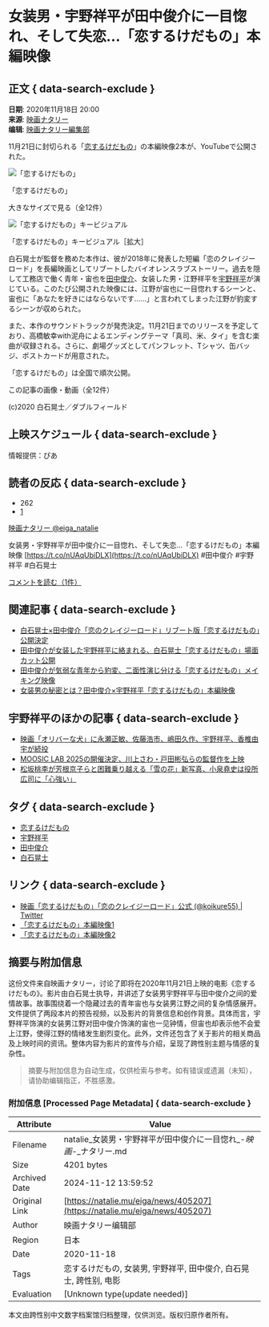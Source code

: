 # 女装男・宇野祥平が田中俊介に一目惚れ、そして失恋…「恋するけだもの」本編映像

## 正文 { data-search-exclude }


**日期**: 2020年11月18日 20:00  
**来源**: [映画ナタリー](https://natalie.mu/eiga/news/405207)  
**编辑**: [映画ナタリー編集部](https://natalie.mu/eiga/author/74)

11月21日に封切られる「[恋するけだもの](https://natalie.mu/eiga/film/184454)」の本編映像2本が、YouTubeで公開された。

![「恋するけだもの」](https://ogre.natalie.mu/media/news/eiga/2020/1009/koisurukedamono_202010_2.jpg?impolicy=hq&imwidth=730&imdensity=1)

「恋するけだもの」

大きなサイズで見る（全12件）

![「恋するけだもの」キービジュアル](https://ogre.natalie.mu/media/news/eiga/2020/1009/koisurukedamono_202010_5.jpg?imwidth=468&imdensity=1)

「恋するけだもの」キービジュアル［拡大］

白石晃士が監督を務めた本作は、彼が2018年に発表した短編「恋のクレイジーロード」を長編映画としてリブートしたバイオレンスラブストーリー。過去を隠して工務店で働く青年・宙也を[田中俊介](https://natalie.mu/eiga/artist/73328)、女装した男・江野祥平を[宇野祥平](https://natalie.mu/eiga/artist/28098)が演じている。このたび公開された映像には、江野が宙也に一目惚れするシーンと、宙也に「あなたを好きにはならないです……」と言われてしまった江野が豹変するシーンが収められた。

また、本作のサウンドトラックが発売決定。11月21日までのリリースを予定しており、高橋敏幸with泥舟によるエンディングテーマ「真司、米、タイ」を含む楽曲が収録される。さらに、劇場グッズとしてパンフレット、Tシャツ、缶バッジ、ポストカードが用意された。

「恋するけだもの」は全国で順次公開。

この記事の画像・動画（全12件）

(c)2020 白石晃士／ダブルフィールド

## 上映スケジュール { data-search-exclude }

情報提供：ぴあ

## 読者の反応 { data-search-exclude }

-   262
-   [1](https://natalie.mu/eiga/news/405207/comment)

[映画ナタリー @eiga_natalie](https://twitter.com/eiga_natalie)

女装男・宇野祥平が田中俊介に一目惚れ、そして失恋…「恋するけだもの」本編映像 [https://t.co/nUAqUbiDLX](https://t.co/nUAqUbiDLX) #田中俊介 #宇野祥平 #白石晃士

[コメントを読む（1件）](https://natalie.mu/eiga/news/405207/comment)

## 関連記事 { data-search-exclude }

- [白石晃士×田中俊介「恋のクレイジーロード」リブート版「恋するけだもの」公開決定](https://natalie.mu/eiga/news/364982)
- [田中俊介が女装した宇野祥平に絡まれる、白石晃士「恋するけだもの」場面カット公開](https://natalie.mu/eiga/news/399933)
- [田中俊介が気弱な青年から豹変、二面性演じ分ける「恋するけだもの」メイキング映像](https://natalie.mu/eiga/news/403411)
- [女装男の秘密とは？田中俊介×宇野祥平「恋するけだもの」本編映像](https://natalie.mu/eiga/news/407119)

## 宇野祥平のほかの記事 { data-search-exclude }

- [映画「オリバーな犬」に永瀬正敏、佐藤浩市、嶋田久作、宇野祥平、香椎由宇が続投](https://natalie.mu/eiga/news/598790)
- [MOOSIC LAB 2025の開催決定、川上さわ・戸田彬弘らの監督作を上映](https://natalie.mu/eiga/news/598484)
- [松坂桃李が芳根京子らと困難乗り越える「雪の花」新写真、小泉堯史は役所広司に「心強い」](https://natalie.mu/eiga/news/596335)

## タグ { data-search-exclude }

- [恋するけだもの](https://natalie.mu/eiga/film/184454)
- [宇野祥平](https://natalie.mu/eiga/artist/28098)
- [田中俊介](https://natalie.mu/eiga/artist/73328)
- [白石晃士](https://natalie.mu/eiga/artist/28214)

## リンク { data-search-exclude }

- [映画「恋するけだもの」「恋のクレイジーロード」公式 (@koikure55) | Twitter](https://twitter.com/koikure55)
- [「恋するけだもの」本編映像1](https://youtu.be/TAIbHOBJSuo)
- [「恋するけだもの」本編映像2](https://youtu.be/1xZvvxz0j8g)

## 摘要与附加信息

<!-- tcd_abstract -->
这份文件来自映画ナタリー，讨论了即将在2020年11月21日上映的电影《恋するけだもの》。影片由白石晃士执导，并讲述了女装男宇野祥平与田中俊介之间的爱情故事。故事围绕着一个隐藏过去的青年宙也与女装男江野之间的复杂情感展开。文件提供了两段本片的预告视频，以及影片的背景信息和创作背景。具体而言，宇野祥平饰演的女装男江野对田中俊介饰演的宙也一见钟情，但宙也却表示他不会爱上江野，使得江野的情绪发生剧烈变化。此外，文件还包含了关于影片的相关商品及上映时间的资讯。整体内容为影片的宣传与介绍，呈现了跨性别主题与情感的复杂性。
<!-- tcd_abstract_end -->

> 摘要与附加信息为自动生成，仅供检索与参考。如有错误或遗漏（未知），请协助编辑指正，不胜感激。

### 附加信息 [Processed Page Metadata] { data-search-exclude }

| Attribute       | Value                                  |
|-----------------|----------------------------------------|
| Filename        | natalie_女装男・宇野祥平が田中俊介に一目惚れ_-_映画_-_ナタリー.md                             |
| Size            | 4201 bytes                           |
| Archived Date   | 2024-11-12 13:59:52                             |
| Original Link   | [https://natalie.mu/eiga/news/405207](https://natalie.mu/eiga/news/405207)                       |
| Author          | 映画ナタリー编辑部                               |
| Region          | 日本                               |
| Date            | 2020-11-18                                 |
| Tags            | 恋するけだもの, 女装男, 宇野祥平, 田中俊介, 白石晃士, 跨性别, 电影                                 |
| Evaluation            | [Unknown type(update needed)]                                 |
<!-- tcd_table_end -->

本文由跨性别中文数字档案馆归档整理，仅供浏览。版权归原作者所有。
